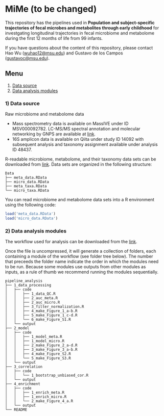 # MiMe (to be changed)

This repository has the pipelines used in **Population and subject-specific trajectories of fecal microbes and metabolites through early childhood** for investgating longitudinal trajectories in fecal microbiome and metabolome during the first 12 months of life from 99 infants.

If you have questions about the content of this repository, please contact Hao Wu (wuhao12@msu.edu) and Gustavo de los Campos (gustavoc@msu.edu).

## Menu
 1. [Data source](#data_source)
 2. [Data analysis modules](#data_analysis)

<a name="data_source"></a>
### 1) Data source

Raw microbiome and metabolome data
  - Mass spectrometry data is available on MassIVE under ID MSV000092782. LC-MS/MS spectral annotation and molecular networking by GNPS are available at [link](gnps.ucsd.edu/ProteoSAFe/status.jsp?task=7454748a6baa406b909540b1c90a4e7e).
  - 16S amplicon data is available on Qiita under study ID 14092 with subsequent analysis and taxonomy assignment available under analysis ID 48437.

R-readable microbiome, metabolome, and their taxonomy data sets can be downloaded from [link](https://github.com/Harold-Wu/MiMe/blob/main/Data.zip). Data sets are organized in the following structure:

```
Data
├── meta_data.RData
├── micro_data.RData
├── meta_taxa.RData
└── micro_taxa.RData
```

You can read microbiome and metabolome data sets into a R environment using the following code:

```r
load('meta_data.RData')
load('micro_data.RData')
```


<a name="data_analysis"></a>
### 2) Data analysis modules

The workflow used for analysis can be downloaded from the [link](https://github.com/Harold-Wu/MiMe/blob/main/Pipeline.zip). 

Once the file is uncompressed, it will generate a collection of folders, each containing a module of the workflow (see folder tree below). The number that preceeds the folder name indicate the order in which the modules need to be run. Because some modules use outputs from other modules as inputs, as a rule of thumb we recommend running the modules sequentially.

```
pipeline_analysis
├── 1_data_processing
│   ├── code
│   │   ├── 1_data_QC.R
│   │   ├── 2_auc_meta.R
│   │   ├── 2_auc_micro.R
│   │   ├── 3_filter_normalization.R
│   │   ├── 4_make_Figure_1_a-b.R
│   │   ├── 5_make_Figure_1_c-d.R
│   │   └── 6_make_Figure_S1.R
│   └── output
├── 2_model
│   ├── code
│   │   ├── 1_model_meta.R
│   │   ├── 1_model_micro.R
│   │   ├── 2_make_Figure_2_a-d.R
│   │   ├── 3_make_Figure_3_a-b.R
│   │   ├── 4_make_Figure_S2.R
│   │   └── 5_make_Figure_S3.R
│   └── output
├── 3_correlation
│   ├── code
│   │   └── 1_bootstrap_unbiased_cor.R
│   └── output
├── 4_enrichment
│   ├── code
│   │   ├── 1_enrich_meta.R
│   │   ├── 1_enrich_micro.R
│   │   └── 2_make_Figure_4_a.R
│   └── output
└── README
```
